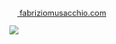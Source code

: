 <a href="https://www.fabriziomusacchio.com"><img src="https://www.fabriziomusacchio.com/assets/images/pixel_tracker_logo_120px.jpg" style="width: 1em;">  fabriziomusacchio.com</a>


<img src="https://github-readme-stats.vercel.app/api/top-langs?username=fabriziomusacchio&layout=compact&langs_count=10/">


  

<!--

<img src="https://github-readme-streak-stats.herokuapp.com/?user=fabriziomusacchio"/>

### Hi there 👋
**FabrizioMusacchio/fabriziomusacchio** is a ✨ _special_ ✨ repository because its `README.md` (this file) appears on your GitHub profile.

Here are some ideas to get you started:

- 🔭 I’m currently working on ...
- 🌱 I’m currently learning ...
- 👯 I’m looking to collaborate on ...
- 🤔 I’m looking for help with ...
- 💬 Ask me about ...
- 📫 How to reach me: ...
- 😄 Pronouns: ...
- ⚡ Fun fact: ...
-->
